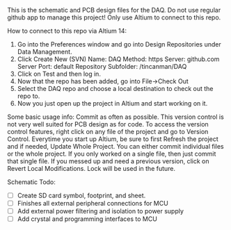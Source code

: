 This is the schematic and PCB design files for the DAQ. 
Do not use regular github app to manage this project! Only use Altium to connect to this repo. 

How to connect to this repo via Altium 14:

1. Go into the Preferences window and go into Design Repositories under Data Management. 
2. Click Create New (SVN)
    Name: DAQ
    Method: https
    Server: github.com
    Server Port: default
    Repository Subfolder: /tincanman/DAQ
3. Click on Test and then log in.
4. Now that the repo has been added, go into File->Check Out
5. Select the DAQ repo and choose a local destination to check out the repo to. 
6. Now you just open up the project in Altium and start working on it.

Some basic usage info:
Commit as often as possible. This version control is not very well suited for PCB design as for code. 
To access the version control features, right click on any file of the project and go to Version Control.
Everytime you start up Altium, be sure to first Refresh the project and if needed, Update Whole Project.
You can either commit individual files or the whole project. If you only worked on a single file, then just commit that single file. If you messed up and need a previous version, click on Revert Local Modifications. Lock will be used in the future.

Schematic Todo:
- [ ] Create SD card symbol, footprint, and sheet.
- [ ] Finishes all external peripheral connections for MCU
- [ ] Add external power filtering and isolation to power supply
- [ ] Add crystal and programming interfaces to MCU
